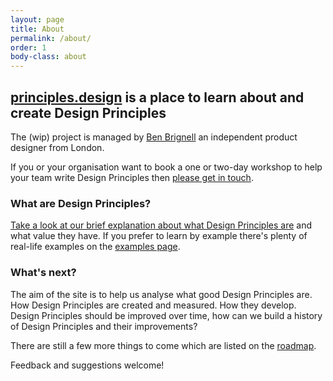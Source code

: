 ```yaml
---
layout: page
title: About
permalink: /about/
order: 1
body-class: about
---
```

## [principles.design](https://principles.design) is a place to learn about and create Design Principles

The (wip) project is managed by [Ben Brignell](https://twitter.com/benbrignell) an independent product designer from London.

If you or your organisation want to book a one or two-day workshop to help your team write Design Principles then [please get in touch](https://benbrignell.com).

### What are Design Principles?

[Take a look at our brief explanation about what Design Principles are](https://principles.design#what-are-design-principles) and what value they have. If you prefer to learn by example there's plenty of real-life examples on the [examples page](/examples).

### What's next?
The aim of the site is to help us analyse what good Design Principles are. How Design Principles are created and measured. How they develop. Design Principles should be improved over time, how can we build a history of Design Principles and their improvements?

There are still a few more things to come which are listed on the [roadmap](https://github.com/benbrignell/design-principles/issues?q=is%3Aissue+is%3Aopen+label%3Aroadmap).

Feedback and suggestions welcome!
